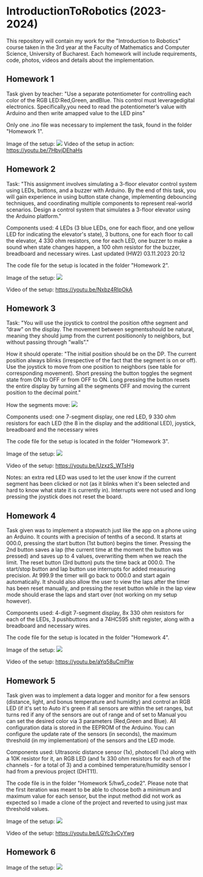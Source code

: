 # IntroductionToRobotics (2023-2024)

This repository will contain my work for the "Introduction to Robotics" course taken in the 3rd year at the Faculty of Mathematics and Computer Science, University of Bucharest. Each homework will include requirements, code, photos, videos and details about the implementation.

## Homework 1
Task given by teacher: "Use a separate potentiometer for controlling each color of the RGB LED:Red,Green, andBlue.  This control must leveragedigital electronics.  Specifically,you  need  to  read  the  potentiometer’s  value  with  Arduino  and  then  write  amapped value to the LED pins"

Only one .ino file was necessary to implement the task, found in the folder "Homework 1".

Image of the setup: ![](https://github.com/AlexMihai1126/IntroductionToRobotics/blob/67317ad8fd8e71dceb1ffa385d8b0d63d7c1d8ac/Homework%201/images/hw1_img1.jpg)
Video of the setup in action: https://youtu.be/7HbvjDEhaHs

## Homework 2
Task: "This assignment involves simulating a 3-floor elevator control system using LEDs, buttons, and a buzzer with Arduino. By the end of this task, you will gain experience in using button state change, implementing debouncing techniques, and coordinating multiple components to represent real-world scenarios. Design a control system that simulates a 3-floor elevator using the Arduino platform."

Components used: 4 LEDs (3 blue LEDs, one for each floor, and one yellow LED for indicating the elevator's state), 3 buttons, one for each floor to call the elevator, 4 330 ohm resistors, one for each LED, one buzzer to make a sound when state changes happen, a 100 ohm resistor for the buzzer, breadboard and necessary wires. Last updated (HW2) 03.11.2023 20:12

The code file for the setup is located in the folder "Homework 2".

Image of the setup: ![](https://github.com/AlexMihai1126/IntroductionToRobotics/blob/main/Homework%202/images/IMG_4800.jpg)

Video of the setup: https://youtu.be/Nxbz4RIpOkA

## Homework 3

Task: "You will use the joystick to control the position ofthe segment and ”draw” on the display.  The movement between segmentsshould be natural, meaning they should jump from the current positiononly to neighbors, but without passing through ”walls”."

How it should operate: "The initial position should be on the DP. The current position always blinks (irrespective of the fact that the segment is on or off). Use the joystick to move from one position to neighbors (see table for corresponding movement). Short pressing the button toggles the segment state from ON to OFF or from OFF to ON. Long pressing the button resets the entire display by turning all the segments OFF and moving the current position to the decimal point."

How the segments move: ![](https://github.com/AlexMihai1126/IntroductionToRobotics/blob/main/Homework%203/images/Screenshot%202023-11-05%20204835.png)

Components used: one 7-segment display, one red LED, 9 330 ohm resistors for each LED (the 8 in the display and the additional LED), joystick, breadboard and the necessary wires

The code file for the setup is located in the folder "Homework 3".

Image of the setup: ![](https://github.com/AlexMihai1126/IntroductionToRobotics/blob/main/Homework%203/images/IMG_4923.jpeg)

Video of the setup: https://youtu.be/UzxzS_WTsHg

Notes: an extra red LED was used to let the user know if the current segment has been clicked or not (as it blinks when it's been selected and hard to know what state it is currently in). Interrupts were not used and long pressing the joystick does not reset the board.

## Homework 4
Task given was to implement a stopwatch just like the app on a phone using an Arduino. It counts with a precision of tenths of a second. It starts at 000.0, pressing the start button (1st button) begins the timer. Pressing the 2nd button saves a lap (the current time at the moment the button was pressed) and saves up to 4 values, overwriting them when we reach the limit. The reset button (3rd button) puts the time back at 000.0. The start/stop button and lap button use interrupts for added measuring precision. At 999.9 the timer will go back to 000.0 and start again automatically. It should also allow the user to view the laps after the timer has been reset manually, and pressing the reset button while in the lap view mode should erase the laps and start over (not working on my setup however).

Components used: 4-digit 7-segment display, 8x 330 ohm resistors for each of the LEDs, 3 pushbuttons and a 74HC595 shift register, along with a breadboard and necessary wires.

The code file for the setup is located in the folder "Homework 4".

Image of the setup: ![](https://github.com/AlexMihai1126/IntroductionToRobotics/blob/main/Homework%204/images/20231113_164438551_iOS.jpg)

Video of the setup: https://youtu.be/aYq58uCmPIw

## Homework 5
Task given was to implement a data logger and monitor for a few sensors (distance, light, and bonus temperature and humidity) and control an RGB LED (if it's set to Auto it's green if all sensors are within the set ranges, but turns red if any of the sensors are out of range and of set to Manual you can set the desired color via 3 parameters (Red,Green and Blue). All configuration data is stored in the EEPROM of the Arduino. You can configure the update rate of the sensors (in seconds), the maximum threshold (in my implementation) of the sensors and the LED mode.

Components used: Ultrasonic distance sensor (1x), photocell (1x) along with a 10K resistor for it, an RGB LED (and 1x 330 ohm resistors for each of the channels - for a total of 3) and a combined temperature/humidity sensor I had from a previous project (DHT11).

The code file is in the folder "Homework 5/hw5_code2". Please note that the first iteration was meant to be able to choose both a minimum and maximum value for each sensor, but the input method did not work as expected so I made a clone of the project and reverted to using just max threshold values.

Image of the setup: ![](https://github.com/AlexMihai1126/IntroductionToRobotics/blob/main/Homework%205/image/20231120_200857510_iOS.jpg)

Video of the setup: https://youtu.be/LGYc3vCyYwg

## Homework 6

Image of the setup: ![](https://github.com/AlexMihai1126/IntroductionToRobotics/blob/main/Homework%206/20231128_104707003_iOS.jpg)
